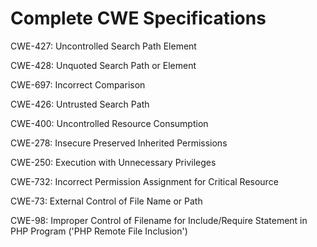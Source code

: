 

# Complete CWE Specifications

CWE-427: Uncontrolled Search Path Element

CWE-428: Unquoted Search Path or Element

CWE-697: Incorrect Comparison

CWE-426: Untrusted Search Path

CWE-400: Uncontrolled Resource Consumption

CWE-278: Insecure Preserved Inherited Permissions

CWE-250: Execution with Unnecessary Privileges

CWE-732: Incorrect Permission Assignment for Critical Resource

CWE-73: External Control of File Name or Path

CWE-98: Improper Control of Filename for Include/Require Statement in PHP Program ('PHP Remote File Inclusion')